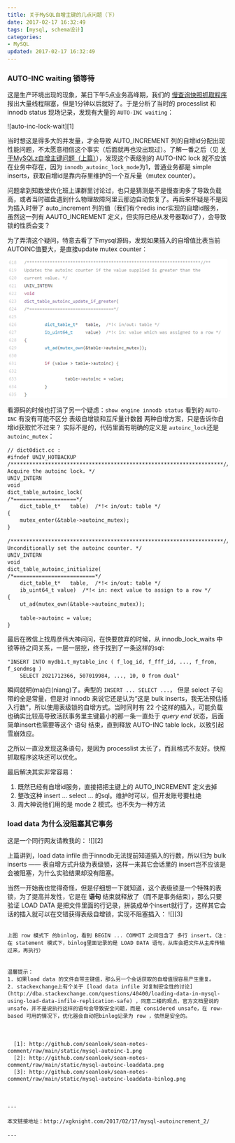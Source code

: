 ```yaml
---
title: 关于MySQL自增主键的几点问题（下）
date: 2017-02-17 16:32:49
tags: [mysql, schema设计]
categories:
- MySQL
updated: 2017-02-17 16:32:49
---
```


### AUTO-INC waiting 锁等待
这是生产环境出现的现象，某日下午5点业务高峰期，我们的 [慢查询快照抓取程序](http://xgknight.com/2016/09/27/python-mysql-querykill/) 报出大量线程阻塞，但是1分钟以后就好了。于是分析了当时的 processlist 和 innodb status 现场记录，发现有大量的 `AUTO-INC waiting`：

![auto-inc-lock-wait][1]

当时想这是得多大的并发量，才会导致 AUTO_INCREMENT 列的自增id分配出现性能问题，不太愿意相信这个事实（后面就再也没出现过）。了解一番之后（见 [关于MySQLz自增主键问题（上篇）](http://xgknight.com/2017/02/16/mysql-autoincrement/)），发现这个表级别的 AUTO-INC lock 就不应该在业务中存在，因为 `innodb_autoinc_lock_mode`为1，普通业务都是 simple inserts，获取自增id是靠内存里维护的一个互斥量（mutex counter）。

问题拿到知数堂优化班上课群里讨论过，也只是猜测是不是慢查询多了导致负载高，或者当时磁盘遇到什么物理故障阿里云那边自动恢复了。再后来怀疑是不是因为插入时带了 auto_increment 列的值（我们有个redis incr实现的自增id服务，虽然这一列有 AAUTO_INCREMENT 定义，但实际已经从发号器取id了），会导致锁的性质会变？

为了弄清这个疑问，特意去看了下mysql源码，发现如果插入的自增值比表当前AUTOINC值要大，是直接update mutex counter：

![](http://github.com/seanlook/sean-notes-comment/raw/main/static/mysql-autoinc-mutex-update.png)

看源码的时候也打消了另一个疑虑：`show engine innodb status` 看到的 `AUTO-INC` 有没有可能不区分 表级自增锁和互斥量计数器 两种自增方案，只是告诉你自增id获取忙不过来？ 实际不是的，代码里面有明确的定义是 `autoinc_lock`还是`autoinc_mutex`：
```
// dict0dict.cc :
#ifndef UNIV_HOTBACKUP
/********************************************************************//**
Acquire the autoinc lock. */
UNIV_INTERN
void
dict_table_autoinc_lock(
/*====================*/
	dict_table_t*	table)	/*!< in/out: table */
{
	mutex_enter(&table->autoinc_mutex);
}

/********************************************************************//**
Unconditionally set the autoinc counter. */
UNIV_INTERN
void
dict_table_autoinc_initialize(
/*==========================*/
	dict_table_t*	table,	/*!< in/out: table */
	ib_uint64_t	value)	/*!< in: next value to assign to a row */
{
	ut_ad(mutex_own(&table->autoinc_mutex));

	table->autoinc = value;
}
```
<!-- more -->
最后在微信上找周彦伟大神问问，在快要放弃的时候，从 innodb_lock_waits 中锁等待之间关系，一层一层挖，终于找到了一条这样的sql:
```
"INSERT INTO mydb1.t_mytable_inc ( f_log_id, f_fff_id, ..., f_from, f_sendmsg )
    SELECT 2021712366, 507019984, ..., 10, 0 from dual"
```
瞬间就明(ma)白(niang)了。典型的 `INSERT ... SELECT ...`， 但是 select 子句带的全是常量，但是对 innodb 来说它还是认为“这是 bulk inserts，我无法预估插入行数”，所以使用表级锁的自增方式。当时同时有 22 个这样的插入，可能负载也确实比较高导致活跃事务里主键最小的那一条一直处于 *query end* 状态，后面简单insert也需要等这个 语句 结束，直到释放 AUTO-INC table lock，以致引起雪崩效应。

之所以一直没发现这条语句，是因为 processlist 太长了，而且格式不友好。快照抓取程序这块还可以优化。

最后解决其实非常容易：
1. 既然已经有自增id服务，直接把把主键上的 AUTO_INCREMENT 定义去掉
2. 整改这种 insert ... select ... 的sql。维护时可以，但开发账号要杜绝
3. 周大神说他们用的是 mode 2 模式。也不失为一种方法

### load data 为什么没阻塞其它事务
这是一个同行网友请教我的：
![][2]

上篇讲到，load data infile 由于innodb无法提前知道插入的行数，所以归为 bulk inserts —— 表自增方式升级为表级锁，这样一来其它会话里的 insert岂不应该是会被阻塞，为什么实验结果却没有阻塞。

当然一开始我也觉得奇怪，但是仔细想一下就知道，这个表级锁是一个特殊的表锁，为了提高并发性，它是在 **语句** 结束就释放了（而不是事务结束），那么只要验证 LOAD DATA 是把文件里面的行记录，拼装成单个insert就行了，这样其它会话的插入就可以在交错获得表级自增锁，实现不阻塞插入：
![][3]

~~~上图我是为了看效果，临时设置 `log_bin='statement'`，看到 `LOAD DATA INFILE` 会把文件转换成 *一个* 事务包含的 *多行* insert，于是就说得通了。~~~ @jin 多谢指正。

上图 row 模式下 的binlog，看到 BEGIN ... COMMIT 之间包含了 多行 insert。（注：在 statement 模式下，binlog里面记录的是 LOAD DATA 语句，从库会把文件从主库传输过来，再执行）


温馨提示：  
1. 如果load data 的文件自带主键值，那么另一个会话获取的自增值很容易产生重复。
2. stackexchange上有个关于 [load data infile 对复制安全性的讨论](http://dba.stackexchange.com/questions/40400/loading-data-in-mysql-using-load-data-infile-replication-safe) ，同意二楼的观点，官方文档里说的 unsafe，并不是说执行这样的语句会导致安全问题，而是 considered unsafe，在 row-based 可用的情况下，优化器会自动把binlog记录为 row ，依然是安全的。



  [1]: http://github.com/seanlook/sean-notes-comment/raw/main/static/mysql-autoinc-1.png
  [2]: http://github.com/seanlook/sean-notes-comment/raw/main/static/mysql-autoinc-loaddata.png
  [3]: http://github.com/seanlook/sean-notes-comment/raw/main/static/mysql-autoinc-loaddata-binlog.png



---

本文链接地址：http://xgknight.com/2017/02/17/mysql-autoincrement_2/

---
